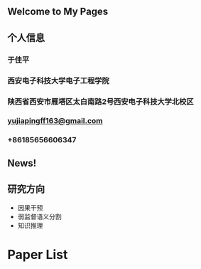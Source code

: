 ## Welcome to My Pages


## 个人信息

###  于佳平

###  西安电子科技大学电子工程学院 

###  陕西省西安市雁塔区太白南路2号西安电子科技大学北校区

###  yujiapingff163@gmail.com 

###  +86185656606347

## News!


## 研究方向
- 因果干预
- 弱监督语义分割
- 知识推理
# Paper List
